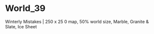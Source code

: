 # World_39
Winterly Mistakes | 250 x 25 0 map, 50% world size, Marble, Granite &amp; Slate, Ice Sheet
